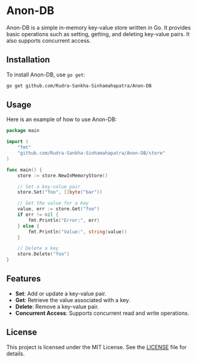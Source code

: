 # Anon-DB

Anon-DB is a simple in-memory key-value store written in Go. It provides basic operations such as setting, getting, and deleting key-value pairs. It also supports concurrent access.

## Installation

To install Anon-DB, use `go get`:

```sh
go get github.com/Rudra-Sankha-Sinhamahapatra/Anon-DB
```

## Usage

Here is an example of how to use Anon-DB:

```go
package main

import (
	"fmt"
	"github.com/Rudra-Sankha-Sinhamahapatra/Anon-DB/store"
)

func main() {
	store := store.NewInMemoryStore()

	// Set a key-value pair
	store.Set("foo", []byte("bar"))

	// Get the value for a key
	value, err := store.Get("foo")
	if err != nil {
		fmt.Println("Error:", err)
	} else {
		fmt.Println("Value:", string(value))
	}

	// Delete a key
	store.Delete("foo")
}
```

## Features

- **Set**: Add or update a key-value pair.
- **Get**: Retrieve the value associated with a key.
- **Delete**: Remove a key-value pair.
- **Concurrent Access**: Supports concurrent read and write operations.

## License

This project is licensed under the MIT License. See the [LICENSE](LICENSE) file for details.